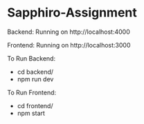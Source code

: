 # Sapphiro-Assignment

Backend: Running on http://localhost:4000

Frontend: Running on http://localhost:3000

To Run Backend:
- cd backend/
- npm run dev

To Run Frontend:
- cd frontend/
- npm start

  
